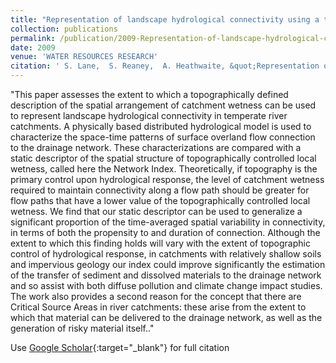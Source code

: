 ```yaml
---
title: "Representation of landscape hydrological connectivity using a topographically driven surface flow index"
collection: publications
permalink: /publication/2009-Representation-of-landscape-hydrological-connectivity-using-a-topographically-driven-surface-flow-index
date: 2009
venue: 'WATER RESOURCES RESEARCH'
citation: ' S. Lane,  S. Reaney,  A. Heathwaite, &quot;Representation of landscape hydrological connectivity using a topographically driven surface flow index.&quot; WATER RESOURCES RESEARCH, {2009}.'
---
```

"This paper assesses the extent to which a topographically defined description of the spatial arrangement of catchment wetness can be used to represent landscape hydrological connectivity in temperate river catchments. A physically based distributed hydrological model is used to characterize the space-time patterns of surface overland flow connection to the drainage network. These characterizations are compared with a static descriptor of the spatial structure of topographically controlled local wetness, called here the Network Index. Theoretically, if topography is the primary control upon hydrological response, the level of catchment wetness required to maintain connectivity along a flow path should be greater for flow paths that have a lower value of the topographically controlled local wetness. We find that our static descriptor can be used to generalize a significant proportion of the time-averaged spatial variability in connectivity, in terms of both the propensity to and duration of connection. Although the extent to which this finding holds will vary with the extent of topographic control of hydrological response, in catchments with relatively shallow soils and impervious geology our index could improve significantly the estimation of the transfer of sediment and dissolved materials to the drainage network and so assist with both diffuse pollution and climate change impact studies. The work also provides a second reason for the concept that there are Critical Source Areas in river catchments: these arise from the extent to which that material can be delivered to the drainage network, as well as the generation of risky material itself.."

Use [Google Scholar](https://scholar.google.com/scholar?q=Representation+of+landscape+hydrological+connectivity+using+a+topographically+driven+surface+flow+index){:target="_blank"} for full citation